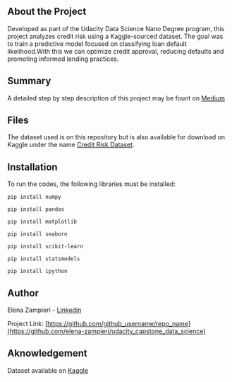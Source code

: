 ## About the Project
Developed as part of the Udacity Data Science Nano Degree program, this project analyzes credit risk using a Kaggle-sourced dataset. The goal was to train a predictive model focused on classifying loan default likelihood.With this we can optimize credit approval, reducing defaults and promoting informed lending practices.

## Summary
A detailed step by step description of this project may be fount on [Medium](https://medium.com/@elenaazampieri/udacity-capstone-project-predicting-credit-risk-37dd06b87929)

## Files
The dataset used is on this repository but is also available for download on Kaggle under the name [Credit Risk Dataset](https://www.kaggle.com/datasets/laotse/credit-risk-dataset). 

## Installation
To run the codes, the following libraries must be installed:
```
pip install numpy
```
```
pip install pandas
```
```
pip install matplotlib
```
```
pip install seaborn
```
```
pip install scikit-learn
```
```
pip install statsmodels
```
```
pip install ipython
```
## Author
Elena Zampieri - [Linkedin](https://www.linkedin.com/in/elena-zampieri-3b081a135/)

Project Link: [https://github.com/github_username/repo_name](https://github.com/elena-zampieri/udacity_capstone_data_science)

## Aknowledgement

Dataset available on [Kaggle](https://www.kaggle.com/datasets/laotse/credit-risk-dataset)